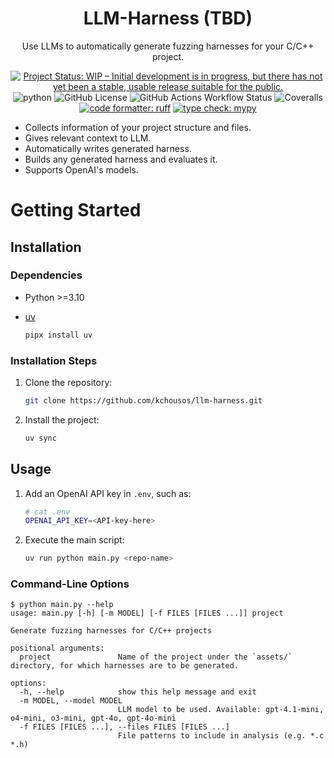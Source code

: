 <h1 align="center">LLM-Harness (TBD)</h1>

<div align="center">

Use LLMs to automatically generate fuzzing harnesses for your
C/C++ project.
    
<p><a href="https://www.repostatus.org/#wip"><img
src="https://www.repostatus.org/badges/latest/wip.svg"
alt="Project Status: WIP – Initial development is in progress, but there has not yet been a stable, usable release suitable for the public." /></a>
<img
src="https://img.shields.io/badge/Python-%3E%3D%0A3.10-3776AB.svg?logo=python&amp;logoColor=white"
alt="python" /> <img
src="https://img.shields.io/github/license/kchousos/llm-harness"
alt="GitHub License" /> <img
src="https://img.shields.io/github/actions/workflow/status/kchousos/llm-harness/tests.yml?label=tests"
alt="GitHub Actions Workflow Status" /> <img
src="https://img.shields.io/coverallsCoverage/github/kchousos/llm-harness?branch=master"
alt="Coveralls" />
<a href="https://docs.astral.sh/ruff/">
<img src="https://img.shields.io/badge/code%20formatter-ruff-d7ff64"
alt="code formatter: ruff" /></a> 
<a href="http://mypy-lang.org/"><img
src="https://img.shields.io/badge/type%20check-mypy-blue"
alt="type check: mypy" /></a></p>

</div>

- Collects information of your project structure and files.
- Gives relevant context to LLM.
- Automatically writes generated harness.
- Builds any generated harness and evaluates it.
- Supports OpenAI's models.

# Getting Started

## Installation

### Dependencies

- Python >=3.10
- [uv](https://docs.astral.sh/uv/)

    ```bash
    pipx install uv
    ```

### Installation Steps

1. Clone the repository:

    ```bash
    git clone https://github.com/kchousos/llm-harness.git
    ```

2. Install the project:

    ```bash
    uv sync
    ```

## Usage

1. Add an OpenAI API key in `.env`, such as:

    ```bash
    # cat .env
    OPENAI_API_KEY=<API-key-here>
    ```
2. Execute the main script:

    ```bash
    uv run python main.py <repo-name>
    ```

### Command-Line Options

```
$ python main.py --help
usage: main.py [-h] [-m MODEL] [-f FILES [FILES ...]] project

Generate fuzzing harnesses for C/C++ projects

positional arguments:
  project               Name of the project under the `assets/` directory, for which harnesses are to be generated.

options:
  -h, --help            show this help message and exit
  -m MODEL, --model MODEL
                        LLM model to be used. Available: gpt-4.1-mini, o4-mini, o3-mini, gpt-4o, gpt-4o-mini
  -f FILES [FILES ...], --files FILES [FILES ...]
                        File patterns to include in analysis (e.g. *.c *.h)
```